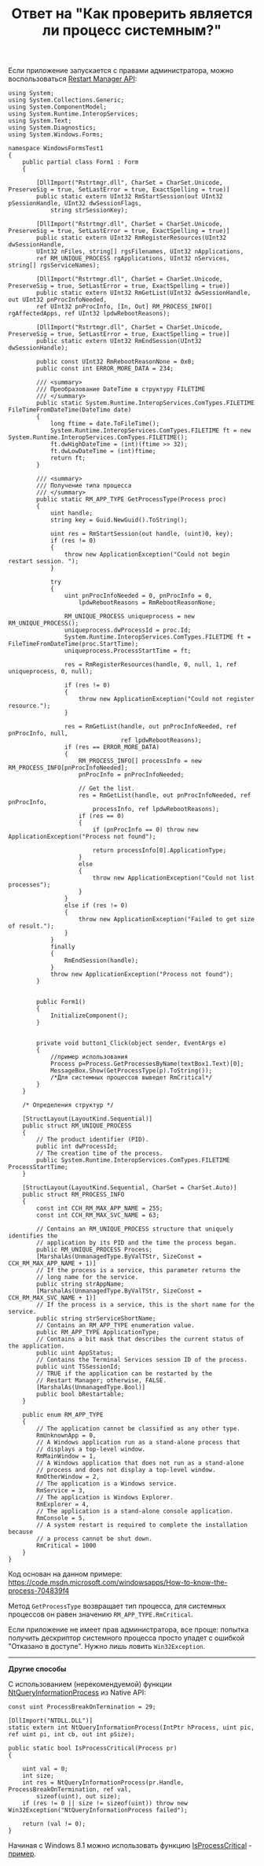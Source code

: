 ﻿---
title: "Ответ на \"Как проверить является ли процесс системным?\""
se.owner.user_id: 240512
se.owner.display_name: "MSDN.WhiteKnight"
se.owner.link: "https://ru.stackoverflow.com/users/240512/msdn-whiteknight"
se.answer_id: 758249
se.question_id: 758190
se.post_type: answer
se.score: 9
se.is_accepted: True
---
<p>Если приложение запускается с правами администратора, можно воспользоваться <a href="https://msdn.microsoft.com/en-us/library/windows/desktop/aa373646(v=vs.85).aspx" rel="nofollow noreferrer">Restart Manager API</a>:</p>

<pre><code>using System;
using System.Collections.Generic;
using System.ComponentModel;
using System.Runtime.InteropServices;
using System.Text;
using System.Diagnostics;
using System.Windows.Forms;

namespace WindowsFormsTest1
{
    public partial class Form1 : Form
    {

        [DllImport("Rstrtmgr.dll", CharSet = CharSet.Unicode, PreserveSig = true, SetLastError = true, ExactSpelling = true)]
        public static extern UInt32 RmStartSession(out UInt32 pSessionHandle, UInt32 dwSessionFlags,
            string strSessionKey);

        [DllImport("Rstrtmgr.dll", CharSet = CharSet.Unicode, PreserveSig = true, SetLastError = true, ExactSpelling = true)]
        public static extern UInt32 RmRegisterResources(UInt32 dwSessionHandle,
        UInt32 nFiles, string[] rgsFilenames, UInt32 nApplications,
        ref RM_UNIQUE_PROCESS rgApplications, UInt32 nServices, string[] rgsServiceNames);

        [DllImport("Rstrtmgr.dll", CharSet = CharSet.Unicode, PreserveSig = true, SetLastError = true, ExactSpelling = true)]
        public static extern UInt32 RmGetList(UInt32 dwSessionHandle, out UInt32 pnProcInfoNeeded,
        ref UInt32 pnProcInfo, [In, Out] RM_PROCESS_INFO[] rgAffectedApps, ref UInt32 lpdwRebootReasons);

        [DllImport("Rstrtmgr.dll", CharSet = CharSet.Unicode, PreserveSig = true, SetLastError = true, ExactSpelling = true)]
        public static extern UInt32 RmEndSession(UInt32 dwSessionHandle);

        public const UInt32 RmRebootReasonNone = 0x0;
        public const int ERROR_MORE_DATA = 234;

        /// &lt;summary&gt;
        /// Преобразование DateTime в структуру FILETIME 
        /// &lt;/summary&gt;        
        public static System.Runtime.InteropServices.ComTypes.FILETIME FileTimeFromDateTime(DateTime date)
        {
            long ftime = date.ToFileTime();
            System.Runtime.InteropServices.ComTypes.FILETIME ft = new System.Runtime.InteropServices.ComTypes.FILETIME();
            ft.dwHighDateTime = (int)(ftime &gt;&gt; 32);
            ft.dwLowDateTime = (int)ftime;
            return ft;
        }

        /// &lt;summary&gt;
        /// Получение типа процесса
        /// &lt;/summary&gt;        
        public static RM_APP_TYPE GetProcessType(Process proc)
        {
            uint handle;
            string key = Guid.NewGuid().ToString();            

            uint res = RmStartSession(out handle, (uint)0, key);
            if (res != 0)
            {
                throw new ApplicationException("Could not begin restart session. ");
            }

            try
            {                
                uint pnProcInfoNeeded = 0, pnProcInfo = 0,
                    lpdwRebootReasons = RmRebootReasonNone;

                RM_UNIQUE_PROCESS uniqueprocess = new RM_UNIQUE_PROCESS();
                uniqueprocess.dwProcessId = proc.Id;
                System.Runtime.InteropServices.ComTypes.FILETIME ft = FileTimeFromDateTime(proc.StartTime);
                uniqueprocess.ProcessStartTime = ft;

                res = RmRegisterResources(handle, 0, null, 1, ref uniqueprocess, 0, null);

                if (res != 0)
                {
                    throw new ApplicationException("Could not register resource.");
                }

                res = RmGetList(handle, out pnProcInfoNeeded, ref pnProcInfo, null,
                                ref lpdwRebootReasons);
                if (res == ERROR_MORE_DATA)
                {
                    RM_PROCESS_INFO[] processInfo = new RM_PROCESS_INFO[pnProcInfoNeeded];
                    pnProcInfo = pnProcInfoNeeded;

                    // Get the list. 
                    res = RmGetList(handle, out pnProcInfoNeeded, ref pnProcInfo,
                        processInfo, ref lpdwRebootReasons);
                    if (res == 0)
                    {
                        if (pnProcInfo == 0) throw new ApplicationException("Process not found");

                        return processInfo[0].ApplicationType;
                    }
                    else
                    {
                        throw new ApplicationException("Could not list processes");
                    }
                }
                else if (res != 0)
                {
                    throw new ApplicationException("Failed to get size of result.");
                }
            }
            finally
            {
                RmEndSession(handle);
            }
            throw new ApplicationException("Process not found");
        }


        public Form1()
        {
            InitializeComponent();                
        }               


        private void button1_Click(object sender, EventArgs e)
        {
            //пример использования                            
            Process p=Process.GetProcessesByName(textBox1.Text)[0];
            MessageBox.Show(GetProcessType(p).ToString());
            /*Для системных процессов выведет RmCritical*/
        }        
    }

    /* Определения структур */

    [StructLayout(LayoutKind.Sequential)]
    public struct RM_UNIQUE_PROCESS
    {
        // The product identifier (PID). 
        public int dwProcessId;
        // The creation time of the process. 
        public System.Runtime.InteropServices.ComTypes.FILETIME ProcessStartTime;
    }

    [StructLayout(LayoutKind.Sequential, CharSet = CharSet.Auto)]
    public struct RM_PROCESS_INFO
    {
        const int CCH_RM_MAX_APP_NAME = 255;
        const int CCH_RM_MAX_SVC_NAME = 63;

        // Contains an RM_UNIQUE_PROCESS structure that uniquely identifies the 
        // application by its PID and the time the process began. 
        public RM_UNIQUE_PROCESS Process;
        [MarshalAs(UnmanagedType.ByValTStr, SizeConst = CCH_RM_MAX_APP_NAME + 1)]
        // If the process is a service, this parameter returns the  
        // long name for the service. 
        public string strAppName;
        [MarshalAs(UnmanagedType.ByValTStr, SizeConst = CCH_RM_MAX_SVC_NAME + 1)]
        // If the process is a service, this is the short name for the service. 
        public string strServiceShortName;
        // Contains an RM_APP_TYPE enumeration value. 
        public RM_APP_TYPE ApplicationType;
        // Contains a bit mask that describes the current status of the application. 
        public uint AppStatus;
        // Contains the Terminal Services session ID of the process. 
        public uint TSSessionId;
        // TRUE if the application can be restarted by the  
        // Restart Manager; otherwise, FALSE. 
        [MarshalAs(UnmanagedType.Bool)]
        public bool bRestartable;
    }

    public enum RM_APP_TYPE
    {
        // The application cannot be classified as any other type. 
        RmUnknownApp = 0,
        // A Windows application run as a stand-alone process that 
        // displays a top-level window. 
        RmMainWindow = 1,
        // A Windows application that does not run as a stand-alone 
        // process and does not display a top-level window. 
        RmOtherWindow = 2,
        // The application is a Windows service. 
        RmService = 3,
        // The application is Windows Explorer. 
        RmExplorer = 4,
        // The application is a stand-alone console application. 
        RmConsole = 5,
        // A system restart is required to complete the installation because 
        // a process cannot be shut down. 
        RmCritical = 1000
    }
}
</code></pre>

<p>Код основан на данном примере: <a href="https://code.msdn.microsoft.com/windowsapps/How-to-know-the-process-704839f4" rel="nofollow noreferrer">https://code.msdn.microsoft.com/windowsapps/How-to-know-the-process-704839f4</a></p>

<p>Метод <code>GetProcessType</code> возвращает тип процесса, для системных процессов он равен значению <code>RM_APP_TYPE.RmCritical</code>.</p>

<p>Если приложение не имеет прав администратора, все проще: попытка получить дескриптор системного процесса просто упадет с ошибкой "Отказано в доступе". Нужно лишь ловить <code>Win32Exception</code>.</p>

<hr>

<p><strong>Другие способы</strong></p>

<p>С использованием (нерекомендуемой) функции <a href="https://msdn.microsoft.com/en-us/library/windows/desktop/ms684280%28v=vs.85%29.aspx?f=255&amp;MSPPError=-2147217396" rel="nofollow noreferrer">NtQueryInformationProcess</a> из Native API:</p>

<pre><code>const uint ProcessBreakOnTermination = 29;

[DllImport("NTDLL.DLL")]
static extern int NtQueryInformationProcess(IntPtr hProcess, uint pic,
ref uint pi, int cb, out int pSize);

public static bool IsProcessCritical(Process pr)
{

    uint val = 0;
    int size;
    int res = NtQueryInformationProcess(pr.Handle, ProcessBreakOnTermination, ref val,
        sizeof(uint), out size);
    if (res != 0 || size != sizeof(uint)) throw new Win32Exception("NtQueryInformationProcess failed");

    return (val != 0);
}
</code></pre>

<p>Начиная с Windows 8.1 можно использовать функцию <a href="https://msdn.microsoft.com/en-us/library/windows/desktop/dn386160%28v=vs.85%29.aspx?f=255&amp;MSPPError=-2147217396" rel="nofollow noreferrer">IsProcessCritical</a> - <a href="https://ru.stackoverflow.com/questions/831381/%D0%9D%D0%B5-%D0%BD%D0%B0%D0%B9%D0%B4%D0%B5%D0%BD%D0%B0-%D1%84%D1%83%D0%BD%D0%BA%D1%86%D0%B8%D1%8F-%D0%B8%D0%B7-ntdll-dll">пример</a>.</p>
